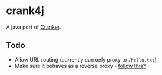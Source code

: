 crank4j
=======

A java port of [Cranker](https://github.com/nicferrier/cranker).

Todo
----

* Allow URL routing (currently can only proxy to `/hello.txt`)
* Make sure it behaves as a reverse proxy - [follow this?](https://www.mnot.net/blog/2011/07/11/what_proxies_must_do)